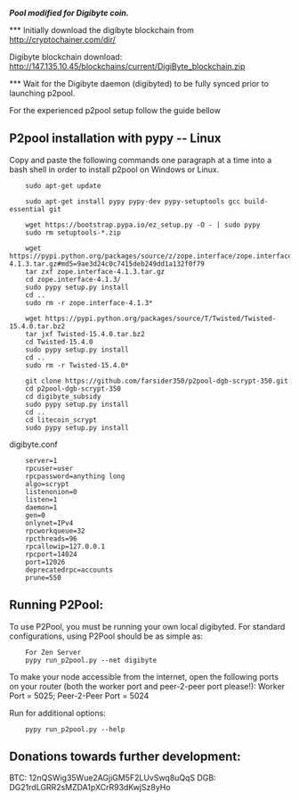 ***Pool modified for Digibyte coin.***

*** Initially download the digibyte blockchain from http://cryptochainer.com/dir/

Digibyte blockchain download:
http://147.135.10.45/blockchains/current/DigiByte_blockchain.zip

*** Wait for the Digibyte daemon (digibyted) to be fully synced prior to launching p2pool.

For the experienced p2pool setup follow the guide bellow


P2pool installation with pypy -- Linux
---------------------------------------

Copy and paste the following commands one paragraph at a time into a bash shell in order to install p2pool on Windows or Linux.


		sudo apt-get update

		sudo apt-get install pypy pypy-dev pypy-setuptools gcc build-essential git

		wget https://bootstrap.pypa.io/ez_setup.py -O - | sudo pypy
		sudo rm setuptools-*.zip

		wget https://pypi.python.org/packages/source/z/zope.interface/zope.interface-4.1.3.tar.gz#md5=9ae3d24c0c7415deb249dd1a132f0f79
		tar zxf zope.interface-4.1.3.tar.gz
		cd zope.interface-4.1.3/
		sudo pypy setup.py install
		cd ..
		sudo rm -r zope.interface-4.1.3*

		wget https://pypi.python.org/packages/source/T/Twisted/Twisted-15.4.0.tar.bz2
		tar jxf Twisted-15.4.0.tar.bz2
		cd Twisted-15.4.0
		sudo pypy setup.py install
		cd ..
		sudo rm -r Twisted-15.4.0*

		git clone https://github.com/farsider350/p2pool-dgb-scrypt-350.git
		cd p2pool-dgb-scrypt-350
		cd digibyte_subsidy
		sudo pypy setup.py install
		cd ..
		cd litecoin_scrypt
		sudo pypy setup.py install    
    
	
digibyte.conf
	
		server=1
		rpcuser=user
		rpcpassword=anything long
		algo=scrypt
		listenonion=0
		listen=1
		daemon=1
		gen=0
		onlynet=IPv4
		rpcworkqueue=32
		rpcthreads=96
		rpcallowip=127.0.0.1
		rpcport=14024
		port=12026
		deprecatedrpc=accounts
		prune=550

Running P2Pool:
-------------------------
To use P2Pool, you must be running your own local digibyted. For standard configurations, using P2Pool should be as simple as:

		For Zen Server
		pypy run_p2pool.py --net digibyte
		
To make your node accessible from the internet, open the following ports on your router (both the worker port and peer-2-peer port please!): Worker Port = 5025; Peer-2-Peer Port = 5024

Run for additional options:

		pypy run_p2pool.py --help

Donations towards further development:
-------------------------
BTC: 12nQSWig35Wue2AGjiGM5F2LUvSwq8uQqS
DGB: DG21rdLGRR2sMZDA1pXCrR93dKwjSz8yHo
